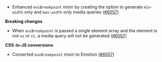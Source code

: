 - Enhanced `euiBreakpoint` mixin by creating the option to generate `min-width` only and `max-width` only media queries ([#6057](https://github.com/elastic/eui/pull/6057))

**Breaking changes**

- When `euiBreakpoint` is passed a single element array and the element is not `xs` or `xl`, a media query will not be generated ([#6057](https://github.com/elastic/eui/pull/6057))

**CSS-in-JS conversions**

- Converted `euiBreakpoint` mixin to Emotion ([#6057](https://github.com/elastic/eui/pull/6057))